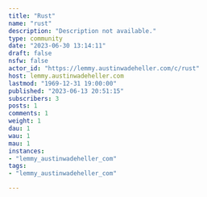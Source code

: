 ```yaml
---
title: "Rust" 
name: "rust"
description: "Description not available."
type: community
date: "2023-06-30 13:14:11"
draft: false
nsfw: false
actor_id: "https://lemmy.austinwadeheller.com/c/rust"
host: lemmy.austinwadeheller.com
lastmod: "1969-12-31 19:00:00"
published: "2023-06-13 20:51:15"
subscribers: 3
posts: 1
comments: 1
weight: 1
dau: 1
wau: 1
mau: 1
instances:
- "lemmy_austinwadeheller_com"
tags: 
- "lemmy_austinwadeheller_com"

---
```

